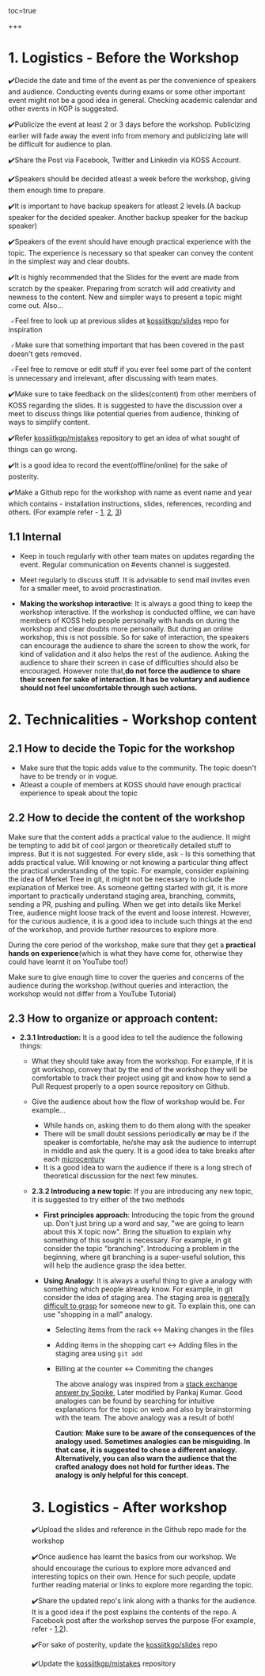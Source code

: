 toc=true

+++

# 1. Logistics - Before the Workshop

✔️Decide the date and time of the event as per the convenience of speakers and audience. Conducting events during exams or some other important event might not be a good idea in general. Checking academic calendar and other events in KGP is suggested.

✔️Publicize the event at least 2 or 3 days before the workshop. Publicizing earlier will fade away the event info from memory and publicizing late will be difficult for audience to plan.

✔️Share the Post via Facebook, Twitter and Linkedin via KOSS Account.

✔️Speakers should be decided atleast a week before the workshop, giving them enough time to prepare.

✔️It is important to have backup speakers for atleast 2 levels.(A backup speaker for the decided speaker. Another backup speaker for the backup speaker)

✔️Speakers of the event should have enough practical experience with the topic. The experience is necessary so that speaker can convey the content in the simplest way and clear doubts.

✔️It is highly recommended that the Slides for the event are made from scratch by the speaker.  Preparing from scratch will add creativity and newness to the content. New and simpler ways to present a topic might come out.  Also...

​      🗸Feel free to look up at previous slides at [kossiitkgp/slides](https://github.com/kossiitkgp/slides) repo for inspiration

​     🗸Make sure that something important that has been covered in the past doesn't gets removed.

​      🗸Feel free to remove or edit stuff if you ever feel some part of the content is unnecessary and irrelevant, after discussing with team mates. 

✔️Make sure to take feedback on the slides(content) from other members of KOSS regarding the slides. It is suggested to have the discussion over a meet to discuss things like potential queries from audience, thinking of ways to simplify content.

✔️Refer [kossiitkgp/mistakes](https://github.com/kossiitkgp/mistakes) repository to get an idea of what sought of things can go wrong.

✔️It is a good idea to record the event(offline/online) for the sake of posterity.

✔️Make a Github repo for the workshop with name as event name and year which contains - installation instructions, slides, references, recording and others. (For example refer - [1](https://github.com/kossiitkgp/git-and-github-workshop-2020), [2](https://github.com/kossiitkgp/REST-APIs-in-Flask-Workshop-2021), [3](https://github.com/kossiitkgp/Linux-Shell-Vim-Workshop-2021))

## 1.1 Internal

- Keep in touch regularly with other team mates on updates regarding the event. Regular communication on #events channel is suggested.
- Meet regularly to discuss stuff. It is advisable to send mail invites even for a smaller meet, to avoid procrastination.

- **Making the workshop interactive**: It is always a good thing to keep the workshop interactive. If the workshop is conducted offline, we can have members of KOSS help people personally with hands on during the workshop and clear doubts more personally. But during an online workshop, this is not possible. So for sake of interaction, the speakers can encourage the audience to share the screen to show the work, for kind of validation and it also helps the rest of the audience. Asking the audience to share their screen in case of difficulties should also be encouraged. However note that,**do not force the audience to share their screen for sake of interaction. It has be voluntary and audience should not feel uncomfortable through such actions.**

# 2. Technicalities - Workshop content

## 2.1 How to decide the Topic for the workshop

- Make sure that the topic adds value to the community. The topic doesn't have to be trendy or in vogue.
- Atleast a couple of members at KOSS should have enough practical experience to speak about the topic

## 2.2 How to decide the content of the workshop

Make sure that the content adds a practical value to the audience. It might be tempting to add bit of cool jargon or theoretically detailed stuff to impress. But it is not suggested. For every slide, ask - Is this something that adds practical value. Will knowing or not knowing a particular thing affect the practical understanding of the topic. For example, consider explaining the idea of Merkel Tree in git, it might not be necessary to include the explanation of Merkel tree. As someone getting started with git, it is more important to practically understand staging area, branching, commits, sending a PR, pushing and pulling. When we get into details like Merkel Tree, audience might loose track of the event and loose interest. However, for the curious audience, it is a good idea to include such things at the end of the workshop, and provide further resources to explore more. 

During the core period of the workshop, make sure that they get a **practical hands on experience**(which is what they have come for, otherwise they could have learnt it on YouTube too!)

Make sure to give enough time to cover the queries and concerns of the audience during the workshop.(without queries and interaction, the workshop would not differ from a YouTube Tutorial)

## 2.3 How to organize or approach content:

- **2.3.1 Introduction:** It is a good idea to tell the audience the following things: 

  - What they should take away from the workshop. For example, if it is git workshop, convey that by the end of the workshop they will be comfortable to track their project using git and know how to send a Pull Request properly to a open source repository on Github.

  - Give the audience about how the flow of workshop would be. For example...

    - While hands on, asking them to do them along with the speaker
    - There will be small doubt sessions periodically **or** may be if the speaker is comfortable, he/she may ask the audience to interrupt in middle and ask the query. It is a good idea to take breaks after each [microcentury](https://susam.in/blog/microcentury/)
    - It is a good idea to warn the audience if there is a long strech of theoretical discussion for the next few minutes.

  - **2.3.2 Introducing a new topic**: If you are introducing any new topic, it is suggested to try either of the two methods

    - **First principles approach**: Introducing the topic from the ground up. Don't just bring up a word and say, "we are going to learn about this X topic now". Bring the situation to explain why something of this sought is necessary. For example, in git consider the topic "branching". Introducing a problem in the beginning, where git branching is a super-useful solution, this will help the audience grasp the idea better.

    - **Using Analogy**: It is always a useful thing to give a analogy with something which people already know. For  example, in git consider the idea of staging area. The staging area is [generally difficult to grasp](https://github.com/kossiitkgp/mistakes/blob/master/git-workshop.md#git-workshop-2018) for someone new to git. To explain this, one can use "shopping in a mall"  analogy. 

      - Selecting items from the rack <-> Making changes in the files

      - Adding items in the shopping cart <-> Adding files in the staging area using `git add `

      - Billing at the counter <-> Commiting the changes

        The above analogy was inspired from a [stack exchange answer by Spoike](https://softwareengineering.stackexchange.com/questions/119782/what-does-stage-mean-in-git), Later modified by Pankaj Kumar. Good analogies can be found by searching for intuitive explanations for the topic on web and also by brainstorming with the team. The above analogy was a result of both!

        **Caution**: **Make sure to be aware of the consequences of the analogy used. Sometimes analogies can be misguiding. In that case, it is suggested to chose a different analogy. Alternatively, you can also warn the audience that the crafted analogy does not hold for further ideas. The analogy is only helpful for this concept.**

    # 3.  Logistics - After workshop

    ✔️Upload the slides and reference in the Github repo made for the workshop

    ✔️Once audience has learnt the basics from our workshop. We should encourage the curious to explore more advanced and interesting topics on their own. Hence for such people, update further reading material or links to explore more regarding the topic.

    ✔️Share the updated repo's link along with a thanks for the audience. It is a good idea if the post explains the contents of the repo. A Facebook post after the workshop serves the purpose (For example, refer - [1](https://i.imgur.com/IoZsw6r.png),[2](https://i.imgur.com/fHflDQ2.png)).

    ✔️For sake of posterity, update the [kossiitkgp/slides](kossiitkgp/slides) repo

    ✔️Update the [kossiitkgp/mistakes](https://github.com/kossiitkgp/mistakes) repository 

